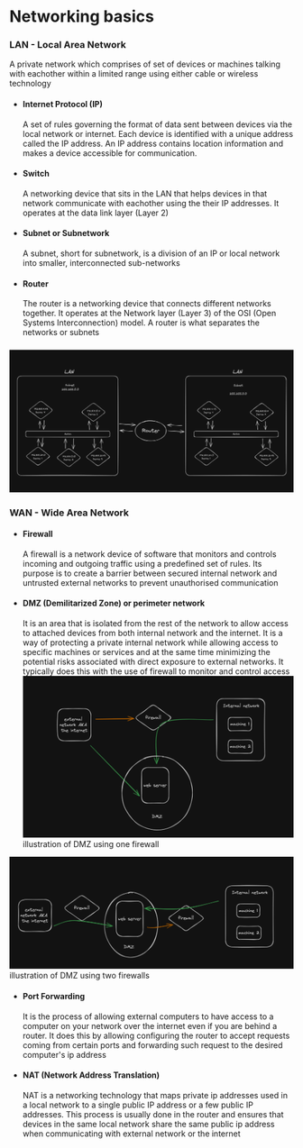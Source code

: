 # Networking basics

### LAN - Local Area Network

A private network which comprises of set of devices or machines talking with eachother within a limited range using either cable or wireless technology

- #### Internet Protocol (IP)

  A set of rules governing the format of data sent between devices via the local network or internet. Each device is identified with a unique address called the IP address. An IP address contains location information and makes a device accessible for communication.

- #### Switch

  A networking device that sits in the LAN that helps devices in that network communicate with eachother using the their IP addresses. It operates at the data link layer (Layer 2)

- #### Subnet or Subnetwork

  A subnet, short for subnetwork, is a division of an IP or local network into smaller, interconnected sub-networks

- #### Router

  The router is a networking device that connects different networks together. It operates at the Network layer (Layer 3) of the OSI (Open Systems Interconnection) model. A router is what separates the networks or subnets

  ###

![illustration show network architect and communication](./illustrations/local_area_networks.png "illustration show network architect and communication")

### WAN - Wide Area Network

- #### Firewall

  A firewall is a network device of software that monitors and controls incoming and outgoing traffic using a predefined set of rules. Its purpose is to create a barrier between secured internal network and untrusted external networks to prevent unauthorised communication

- #### DMZ (Demilitarized Zone) or perimeter network

  It is an area that is isolated from the rest of the network to allow access to attached devices from both internal network and the internet. It is a way of protecting a private internal network while allowing access to specific machines or services and at the same time minimizing the potential risks associated with direct exposure to external networks. It typically does this with the use of firewall to monitor and control access
  ![illustration of DMZ using one firewall ](./illustrations/dmz_1_firewall.png "illustration of DMZ using one firewall")
  illustration of DMZ using one firewall

![illustration of DMZ using two firewalls ](./illustrations/dmz_2_firewalls.png "illustration of DMZ using two firewalls")
illustration of DMZ using two firewalls

- #### Port Forwarding

  It is the process of allowing external computers to have access to a computer on your network over the internet even if you are behind a router. It does this by allowing configuring the router to accept requests coming from certain ports and forwarding such request to the desired computer's ip address

- #### NAT (Network Address Translation)

  NAT is a networking technology that maps private ip addresses used in a local network to a single public IP address or a few public IP addresses. This process is usually done in the router and ensures that devices in the same local network share the same public ip address when communicating with external network or the internet
